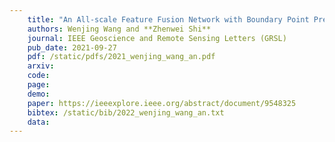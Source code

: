 ```yaml
---
    title: "An All-scale Feature Fusion Network with Boundary Point Prediction for Cloud Detection"
    authors: Wenjing Wang and **Zhenwei Shi**
    journal: IEEE Geoscience and Remote Sensing Letters (GRSL)
    pub_date: 2021-09-27
    pdf: /static/pdfs/2021_wenjing_wang_an.pdf
    arxiv:
    code: 
    page: 
    demo: 
    paper: https://ieeexplore.ieee.org/abstract/document/9548325
    bibtex: /static/bib/2022_wenjing_wang_an.txt
    data:
---
```

